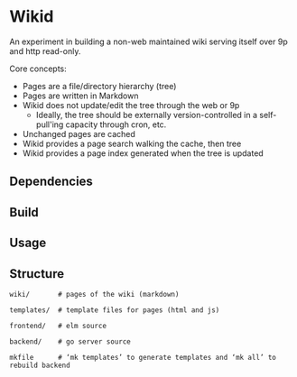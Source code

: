 # Wikid

An experiment in building a non-web maintained wiki serving itself over 9p and http read-only. 

Core concepts:

- Pages are a file/directory hierarchy (tree)
- Pages are written in Markdown
- Wikid does not update/edit the tree through the web or 9p
  - Ideally, the tree should be externally version-controlled in a self-pull'ing capacity through cron, etc. 
- Unchanged pages are cached
- Wikid provides a page search walking the cache, then tree
- Wikid provides a page index generated when the tree is updated

## Dependencies



## Build



## Usage



## Structure

```
wiki/		# pages of the wiki (markdown)

templates/	# template files for pages (html and js)

frontend/	# elm source

backend/	# go server source

mkfile		# ‘mk templates’ to generate templates and ‘mk all’ to rebuild backend
```
